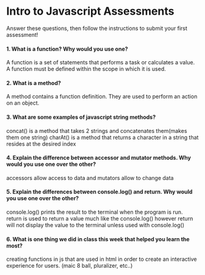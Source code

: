 # Intro to Javascript Assessments

Answer these questions, then follow the instructions to submit your first assessment!

#### 1. What is a function? Why would you use one?
A function is a set of statements that performs a task or calculates a value. A function must be defined within the scope in which it is used.
#### 2. What is a method?
A method contains a function definition. They are used to perform an action on an object.
#### 3. What are some examples of javascript string methods?
concat() is a method that takes 2 strings and concatenates them(makes them one string)
charAt() is a method that returns a character in a string that resides at the desired index
#### 4. Explain the difference between accessor and mutator methods. Why would you use one over the other?
accessors allow access to data and mutators allow to change data
#### 5. Explain the differences between console.log() and return. Why would you use one over the other?
console.log() prints the result to the terminal when the program is run. return is used to return a value much like the console.log() however return will not display the value to the terminal unless used with console.log()
#### 6. What is one thing we did in class this week that helped you learn the most?  
creating functions in js that are used in html in order to create an interactive experience for users. (maic 8 ball, pluralizer, etc..)
